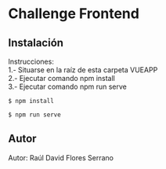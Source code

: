 # Challenge Frontend #

## Instalación ##
Instrucciones:  
1.- Situarse en la raíz de esta carpeta VUEAPP  
2.- Ejecutar comando npm install  
3.- Ejecutar comando npm run serve  

```
$ npm install
```

```
$ npm run serve
```

## Autor
Autor: Raúl David Flores Serrano
